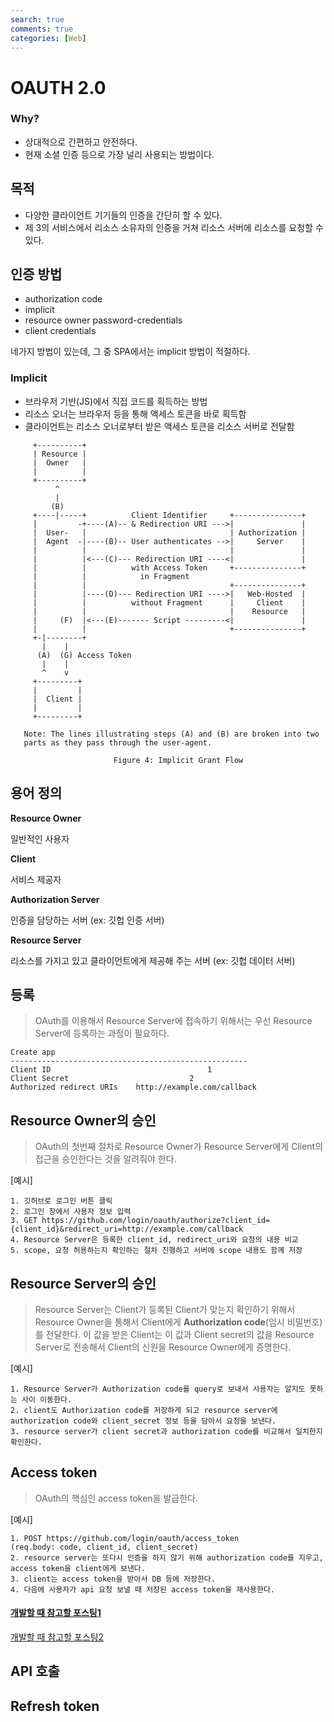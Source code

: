 ```yaml
---
search: true
comments: true
categories: [Web]
---
```



# OAUTH 2.0

### Why?

- 상대적으로 간편하고 안전하다.
- 현재 소셜 인증 등으로 가장 널리 사용되는 방법이다.

## 목적

- 다양한 클라이언트 기기들의 인증을 간단히 할 수 있다.
- 제 3의 서비스에서 리소스 소유자의 인증을 거쳐 리소스 서버에 리소스를 요청할 수 있다.

## 인증 방법

- authorization code
- implicit
- resource owner password-credentials
- client credentials

네가지 방법이 있는데, 그 중 SPA에서는 implicit 방법이 적절하다.

### Implicit

- 브라우저 기반(JS)에서 직접 코드를 획득하는 방법
- 리소스 오너는 브라우저 등을 통해 액세스 토큰을 바로 획득함
- 클라이언트는 리소스 오너로부터 받은 액세스 토큰을 리소스 서버로 전달함

```
     +----------+
     | Resource |
     |  Owner   |
     |          |
     +----------+
          ^
          |
         (B)
     +----|-----+          Client Identifier     +---------------+
     |         -+----(A)-- & Redirection URI --->|               |
     |  User-   |                                | Authorization |
     |  Agent  -|----(B)-- User authenticates -->|     Server    |
     |          |                                |               |
     |          |<---(C)--- Redirection URI ----<|               |
     |          |          with Access Token     +---------------+
     |          |            in Fragment
     |          |                                +---------------+
     |          |----(D)--- Redirection URI ---->|   Web-Hosted  |
     |          |          without Fragment      |     Client    |
     |          |                                |    Resource   |
     |     (F)  |<---(E)------- Script ---------<|               |
     |          |                                +---------------+
     +-|--------+
       |    |
      (A)  (G) Access Token
       |    |
       ^    v
     +---------+
     |         |
     |  Client |
     |         |
     +---------+

   Note: The lines illustrating steps (A) and (B) are broken into two
   parts as they pass through the user-agent.

                       Figure 4: Implicit Grant Flow
```

## 용어 정의

**Resource Owner**

일반적인 사용자

**Client**

서비스 제공자

**Authorization Server**

인증을 담당하는 서버 (ex: 깃헙 인증 서버)

**Resource Server**

리소스를 가지고 있고 클라이언트에게 제공해 주는 서버 (ex: 깃헙 데이터 서버)

## 등록

> OAuth를 이용해서 Resource Server에 접속하기 위해서는 우선 Resource Server에 등록하는 과정이 필요하다.

```
Create app
-----------------------------------------------------
Client ID									1
Client Secret							2
Authorized redirect URIs	http://example.com/callback
```



## Resource Owner의 승인

> OAuth의 첫번째 절차로 Resource Owner가 Resource Server에게 Client의 접근을 승인한다는 것을 알려줘야 한다.

[예시]

```
1. 깃허브로 로그인 버튼 클릭
2. 로그인 창에서 사용자 정보 입력
3. GET https://github.com/login/oauth/authorize?client_id={client_id}&redirect_uri=http://example.com/callback
4. Resource Server은 등록한 client_id, redirect_uri와 요청의 내용 비교
5. scope, 요청 허용하는지 확인하는 절차 진행하고 서버에 scope 내용도 함께 저장
```



## Resource Server의 승인

> Resource Server는 Client가 등록된 Client가 맞는지 확인하기 위해서 Resource Owner을 통해서 Client에게 **Authorization code**(임시 비밀번호)를 전달한다. 이 값을 받은 Client는 이 값과 Client secret의 값을 Resource Server로 전송해서 Client의 신원을 Resource Owner에게 증명한다.

[예시]

```
1. Resource Server가 Authorization code를 query로 보내서 사용자는 알지도 못하는 사이 이동한다.
2. client도 Authorization code를 저장하게 되고 resource server에 authorization code와 client_secret 정보 등을 담아서 요청을 보낸다.
3. resource server가 client secret과 authorization code를 비교해서 일치한지 확인한다.
```



## Access token

> OAuth의 핵심인 access token을 발급한다.

[예시]

```
1. POST https://github.com/login/oauth/access_token
(req.body: code, client_id, client_secret)
2. resource server는 또다시 인증을 하지 않기 위해 authorization code를 지우고, access token을 client에게 보낸다.
3. client는 access token을 받아서 DB 등에 저장한다.
4. 다음에 사용자가 api 요청 보낼 때 저장된 access token을 재사용한다.
```



#### [개발할 때 참고할 포스팅1](https://devhyun.com/blog/post/15)

[개발할 때 참고할 포스팅2](https://velog.io/@hyunju-song/%EC%86%8C%EC%85%9C%EB%A1%9C%EA%B7%B8%EC%9D%B8%EA%B8%B0%EB%8A%A5%EA%B5%AC%ED%98%842Github-Social-Login-%EA%B5%AC%ED%98%84)

## API 호출

## Refresh token


